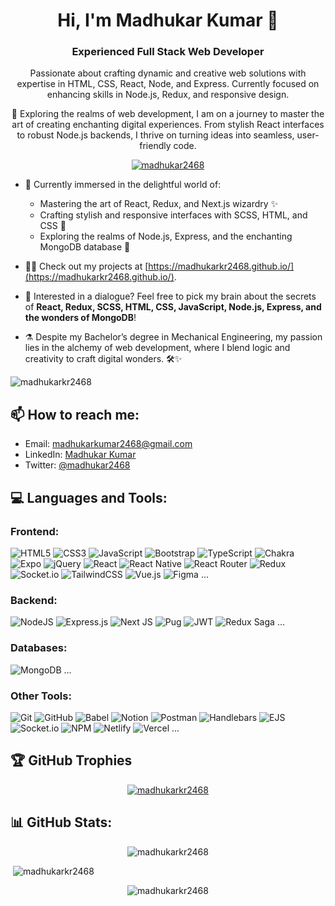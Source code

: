 <h1 align="center">Hi, I'm Madhukar Kumar 👋</h1>
<h3 align="center">Experienced Full Stack Web Developer</h3>
<p align="center">Passionate about crafting dynamic and creative web solutions with expertise in HTML, CSS, React, Node, and Express. Currently focused on enhancing skills in Node.js, Redux, and responsive design.</p>

<p align="center"> 🚀 Exploring the realms of web development, I am on a journey to master the art of creating enchanting digital experiences. From stylish React interfaces to robust Node.js backends, I thrive on turning ideas into seamless, user-friendly code.</p>

<p align="center"> <a href="https://twitter.com/madhukar2468" target="_blank"><img src="https://img.shields.io/twitter/follow/madhukar2468?logo=twitter&style=for-the-badge" alt="madhukar2468" /></a> </p>

- 🌱 Currently immersed in the delightful world of:
  - Mastering the art of React, Redux, and Next.js wizardry ✨
  - Crafting stylish and responsive interfaces with SCSS, HTML, and CSS 💅
  - Exploring the realms of Node.js, Express, and the enchanting MongoDB database 🚀

- 👨‍💻 Check out my projects at [https://madhukarkr2468.github.io/](https://madhukarkr2468.github.io/).

- 💬 Interested in a dialogue? Feel free to pick my brain about the secrets of **React, Redux, SCSS, HTML, CSS, JavaScript, Node.js, Express, and the wonders of MongoDB**!

- ⚗️ Despite my Bachelor’s degree in Mechanical Engineering, my passion lies in the alchemy of web development, where I blend logic and creativity to craft digital wonders. 🛠️✨

<p align="left"> <img src="https://komarev.com/ghpvc/?username=madhukarkr2468&label=Profile%20views&color=0e75b6&style=flat" alt="madhukarkr2468" /> </p>


## 📫 How to reach me:
  - Email: madhukarkumar2468@gmail.com
  - LinkedIn: [Madhukar Kumar](https://www.linkedin.com/in/madhukarkr2468/)
  - Twitter: [@madhukar2468](https://twitter.com/madhukar2468)

<!-- <p align="left"> -->
<!--   <a href="https://www.linkedin.com/in/madhukarkr2468/" target="_blank"><img align="center" src="https://raw.githubusercontent.com/rahuldkjain/github-profile-readme-generator/master/src/images/icons/Social/linked-in-alt.svg" alt="https://www.linkedin.com/in/madhukarkr2468/" height="30" width="40" /></a> -->
<!--   <a href="https://codesandbox.io/u/shivshankar0965" target="_blank"><img align="center" src="https://raw.githubusercontent.com/rahuldkjain/github-profile-readme-generator/master/src/images/icons/Social/codesandbox.svg" alt="https://codesandbox.io/u/shivshankar0965" height="30" width="40" /></a> -->
<!-- <a href="https://codepen.io/shivdevpages" target="_blank"><img align="center" src="https://raw.githubusercontent.com/rahuldkjain/github-profile-readme-generator/master/src/images/icons/Social/codepen.svg" alt="https://codepen.io/shivdevpages" height="30" width="40" /></a> -->
<!-- <a href="https://twitter.com/madhukar2468" target="_blank"><img align="center" src="https://raw.githubusercontent.com/rahuldkjain/github-profile-readme-generator/master/src/images/icons/Social/twitter.svg" alt="madhukar2468" height="30" width="40" /></a> -->
<!-- </p> -->

## 💻 Languages and Tools:

<!-- Add badges with icons for each technology -->
### Frontend:
![HTML5](https://img.shields.io/badge/HTML5-%23E34F26.svg?style=for-the-badge&logo=html5&logoColor=white)
![CSS3](https://img.shields.io/badge/CSS3-%231572B6.svg?style=for-the-badge&logo=css3&logoColor=white)
![JavaScript](https://img.shields.io/badge/JavaScript-%23323330.svg?style=for-the-badge&logo=javascript&logoColor=%23F7DF1E)
![Bootstrap](https://img.shields.io/badge/bootstrap-%23563D7C.svg?style=for-the-badge&logo=bootstrap&logoColor=white)
![TypeScript](https://img.shields.io/badge/typescript-%23007ACC.svg?style=for-the-badge&logo=typescript&logoColor=white)
![Chakra](https://img.shields.io/badge/chakra-%234ED1C5.svg?style=for-the-badge&logo=chakraui&logoColor=white)
![Expo](https://img.shields.io/badge/expo-1C1E24?style=for-the-badge&logo=expo&logoColor=#D04A37)
![jQuery](https://img.shields.io/badge/jquery-%230769AD.svg?style=for-the-badge&logo=jquery&logoColor=white)
![React](https://img.shields.io/badge/react-%2320232a.svg?style=for-the-badge&logo=react&logoColor=%2361DAFB)
![React Native](https://img.shields.io/badge/react_native-%2320232a.svg?style=for-the-badge&logo=react&logoColor=%2361DAFB)
![React Router](https://img.shields.io/badge/React_Router-CA4245?style=for-the-badge&logo=react-router&logoColor=white)
![Redux](https://img.shields.io/badge/redux-%23593d88.svg?style=for-the-badge&logo=redux&logoColor=white)
![Socket.io](https://img.shields.io/badge/Socket.io-black?style=for-the-badge&logo=socket.io&badgeColor=010101)
![TailwindCSS](https://img.shields.io/badge/tailwindcss-%2338B2AC.svg?style=for-the-badge&logo=tailwind-css&logoColor=white)
![Vue.js](https://img.shields.io/badge/vuejs-%2335495e.svg?style=for-the-badge&logo=vuedotjs&logoColor=%234FC08D)
![Figma](https://img.shields.io/badge/figma-%23F24E1E.svg?style=for-the-badge&logo=figma&logoColor=white)
...

### Backend:
![NodeJS](https://img.shields.io/badge/Node.js-6DA55F?style=for-the-badge&logo=node.js&logoColor=white)
![Express.js](https://img.shields.io/badge/Express.js-%23404d59.svg?style=for-the-badge&logo=express&logoColor=%2361DAFB)
![Next JS](https://img.shields.io/badge/Next-black?style=for-the-badge&logo=next.js&logoColor=white)
![Pug](https://img.shields.io/badge/Pug-FFF?style=for-the-badge&logo=pug&logoColor=A86454)
![JWT](https://img.shields.io/badge/JWT-black?style=for-the-badge&logo=JSON%20web%20tokens)
![Redux Saga](https://img.shields.io/badge/Redux--saga-86D46B?style=for-the-badge&logo=ejs&logoColor=black)
...

### Databases:
![MongoDB](https://img.shields.io/badge/MongoDB-%234ea94b.svg?style=for-the-badge&logo=mongodb&logoColor=white)
...

### Other Tools:
![Git](https://img.shields.io/badge/Git-fc6d26?style=for-the-badge&logo=git&logoColor=white)
![GitHub](https://img.shields.io/badge/GitHub-%23121011.svg?style=for-the-badge&logo=github&logoColor=white)
![Babel](https://img.shields.io/badge/Babel-F9DC3e?style=for-the-badge&logo=babel&logoColor=black)
![Notion](https://img.shields.io/badge/Notion-%23000000.svg?style=for-the-badge&logo=notion&logoColor=white)
![Postman](https://img.shields.io/badge/Postman-FF6C37?style=for-the-badge&logo=postman&logoColor=white)
![Handlebars](https://img.shields.io/badge/Handlebars-F0772B?style=for-the-badge&logo=handlebars&logoColor=black)
![EJS](https://img.shields.io/badge/ejs-BF225A?style=for-the-badge&logo=ejs&logoColor=black)
![Socket.io](https://img.shields.io/badge/Socket.io-black?style=for-the-badge&logo=socket.io&badgeColor=010101)
![NPM](https://img.shields.io/badge/NPM-%23000000.svg?style=for-the-badge&logo=npm&logoColor=white)
![Netlify](https://img.shields.io/badge/netlify-%23000000.svg?style=for-the-badge&logo=netlify&logoColor=#00C7B7)
![Vercel](https://img.shields.io/badge/vercel-%23000000.svg?style=for-the-badge&logo=vercel&logoColor=white)
...


## 🏆 GitHub Trophies

<p align="center"> <a href="https://github.com/ryo-ma/github-profile-trophy"><img src="https://github-profile-trophy.vercel.app/?username=madhukarkr2468&column=-1&theme=juicyfresh" alt="madhukarkr2468" /></a> </p>

## 📊 GitHub Stats:

<p align="center"><img src="https://github-readme-stats.vercel.app/api/top-langs?username=madhukarkr2468&show_icons=true&locale=en&layout=compact" alt="madhukarkr2468" /></p>

<p align="left">&nbsp;<img  src="https://github-readme-stats.vercel.app/api?username=madhukarkr2468&show_icons=true&locale=en" alt="madhukarkr2468" /></p>

<p align="center"><img  src="https://github-readme-streak-stats.herokuapp.com/?user=madhukarkr2468&" alt="madhukarkr2468" /></p>


